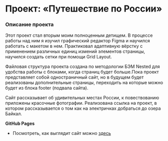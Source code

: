 # Проект: «Путешествие по России»

### Описание проекта
Этот проект стал вторым моим полноценным детищем. В процессе работы над ним я изучил графический редактор Figma и научился работать с макетом в нем. Практиковал адаптивную вёрстку с применением различных единиц измений элементов страницы, научился создать сетки при помощи Grid Layout.  

Файловая структура проекта создана по методологии БЭМ Nested для удобства работы с блоками, когда страниц будет больше.Пока проект представляет собой одностраничный сайт, но в будущем будет реализованы дополнительные страницы, переходить на которые можно будет из блока footer (подвала сайта).

Сайт рассказывает об удивительных местах России, к повествованию приложены красочные фотографии. Реализована ссылка на проект, в котором рассказывается о том как на электричках добраться до озера Байкал.

**GitHub Pages**

* Посмотреть, как выглядит сайт можно [здесь](https://vladosrus.github.io/russian-travel/)

